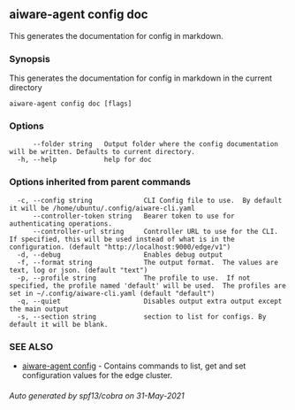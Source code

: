 ## aiware-agent config doc

This generates the documentation for config in markdown.

### Synopsis

This generates the documentation for config in markdown in the current directory

```
aiware-agent config doc [flags]
```

### Options

```
      --folder string   Output folder where the config documentation will be written. Defaults to current directory.
  -h, --help            help for doc
```

### Options inherited from parent commands

```
  -c, --config string             CLI Config file to use.  By default it will be /home/ubuntu/.config/aiware-cli.yaml
      --controller-token string   Bearer token to use for authenticating operations.
      --controller-url string     Controller URL to use for the CLI.  If specified, this will be used instead of what is in the configuration. (default "http://localhost:9000/edge/v1")
  -d, --debug                     Enables debug output
  -f, --format string             The output format.  The values are text, log or json. (default "text")
  -p, --profile string            The profile to use.  If not specified, the profile named 'default' will be used.  The profiles are set in ~/.config/aiware-cli.yaml (default "default")
  -q, --quiet                     Disables output extra output except the main output
  -s, --section string            section to list for configs. By default it will be blank.
```

### SEE ALSO

* [aiware-agent config](/cli/aiware-agent_config.md)	 - Contains commands to list, get and set configuration values for the edge cluster.

###### Auto generated by spf13/cobra on 31-May-2021
